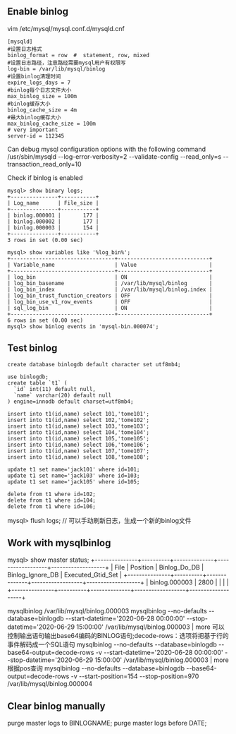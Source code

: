 ## Enable binlog

vim /etc/mysql/mysql.conf.d/mysqld.cnf
```
[mysqld]
#设置日志格式
binlog_format = row  #  statement, row, mixed
#设置日志路径，注意路经需要mysql用户有权限写
log-bin = /var/lib/mysql/binlog
#设置binlog清理时间
expire_logs_days = 7
#binlog每个日志文件大小
max_binlog_size = 100m
#binlog缓存大小
binlog_cache_size = 4m
#最大binlog缓存大小
max_binlog_cache_size = 100m
# very important
server-id = 112345
```
Can debug mysql configuration options with the following command
/usr/sbin/mysqld --log-error-verbosity=2 --validate-config --read_only=s --transaction_read_only=10

Check if binlog is enabled
```
mysql> show binary logs;
+---------------+-----------+
| Log_name      | File_size |
+---------------+-----------+
| binlog.000001 |       177 |
| binlog.000002 |       177 |
| binlog.000003 |       154 |
+---------------+-----------+
3 rows in set (0.00 sec)

mysql> show variables like '%log_bin%';
+---------------------------------+-----------------------------+
| Variable_name                   | Value                       |
+---------------------------------+-----------------------------+
| log_bin                         | ON                          |
| log_bin_basename                | /var/lib/mysql/binlog       |
| log_bin_index                   | /var/lib/mysql/binlog.index |
| log_bin_trust_function_creators | OFF                         |
| log_bin_use_v1_row_events       | OFF                         |
| sql_log_bin                     | ON                          |
+---------------------------------+-----------------------------+
6 rows in set (0.00 sec)
mysql> show binlog events in 'mysql-bin.000074';

```
## Test binlog
```
create database binlogdb default character set utf8mb4;

use binlogdb;
create table `t1` (
  `id` int(11) default null,
  `name` varchar(20) default null
) engine=innodb default charset=utf8mb4;

insert into t1(id,name) select 101,'tome101';
insert into t1(id,name) select 102,'tome102';
insert into t1(id,name) select 103,'tome103';
insert into t1(id,name) select 104,'tome104';
insert into t1(id,name) select 105,'tome105';
insert into t1(id,name) select 106,'tome106';
insert into t1(id,name) select 107,'tome107';
insert into t1(id,name) select 108,'tome108';

update t1 set name='jack101' where id=101;
update t1 set name='jack103' where id=103;
update t1 set name='jack105' where id=105;

delete from t1 where id=102;
delete from t1 where id=104;
delete from t1 where id=106;
```
mysql> flush logs; // 可以手动刷新日志，生成一个新的binlog文件

## Work with mysqlbinlog
mysql> show master status;
+---------------+----------+--------------+------------------+-------------------+
| File          | Position | Binlog_Do_DB | Binlog_Ignore_DB | Executed_Gtid_Set |
+---------------+----------+--------------+------------------+-------------------+
| binlog.000003 |     2800 |              |                  |                   |
+---------------+----------+--------------+------------------+-------------------+

mysqlbinlog /var/lib/mysql/binlog.000003
mysqlbinlog --no-defaults --database=binlogdb  --start-datetime='2020-06-28 00:00:00' --stop-datetime='2020-06-29 15:00:00'  /var/lib/mysql/binlog.000003 | more
可以控制输出语句输出base64编码的BINLOG语句;decode-rows：选项将把基于行的事件解码成一个SQL语句
mysqlbinlog  --no-defaults --database=binlogdb  --base64-output=decode-rows -v --start-datetime='2020-06-28 00:00:00' --stop-datetime='2020-06-29 15:00:00'  /var/lib/mysql/binlog.000003 | more
根据pos查询
mysqlbinlog  --no-defaults --database=binlogdb  --base64-output=decode-rows -v --start-position=154 --stop-position=970 /var/lib/mysql/binlog.000004

## Clear binlog manually
purge master logs to BINLOGNAME;
purge master logs before DATE;